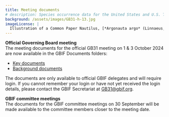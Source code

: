 ```yaml
---
title: Meeting documents
# description: Species occurrence data for the United States and U.S. Territories.
background: /assets/images/GB31-h-13.jpg
imageLicense: |
  Illustration of a Common Paper Nautilus, [*Argonauta argo* (Linnaeus, 1758)](https://www.gbif.org/species/5189614) from Moluscos marinos de España, Portugal y las Baleares. Madrid, 1870. Via the [Biodiversity Heritage Library](https://flic.kr/p/2kMkHxc)
---
```


**Official Governing Board meeting**  
The meeting documents for the official GB31 meeting on 1 & 3 October 2024 are now available in the GBIF Documents folders:

- [Key documents](https://directory.gbif.org/documents/governing_board/GB31_2024_Vairao/GB31_pre-meeting_documents/)
- [Background documents](https://directory.gbif.org/documents/governing_board/GB31_2024_Vairao/GB31_background_documents/)

The documents are only available to official GBIF delegates and will require login. If you cannot remember your login or have not yet received the login details, please contact the GBIF Secretariat at [GB31@gbif.org](mailto:gb31@gbif.org).

**GBIF committee meetings**  
The documents for the GBIF committee meetings on 30 September will be made available to the committee members closer to the meeting date. 


 
